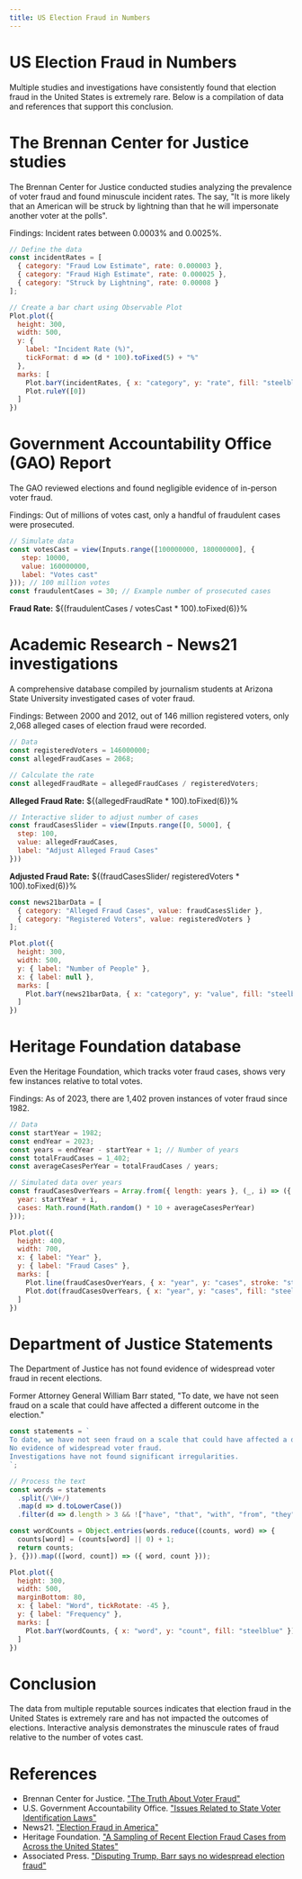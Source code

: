 ```yaml
---
title: US Election Fraud in Numbers 
---
```

# US Election Fraud in Numbers

Multiple studies and investigations have consistently found that election fraud in the United States is extremely rare. Below is a compilation of data and references that support this conclusion.

# The Brennan Center for Justice studies

The Brennan Center for Justice conducted studies analyzing the prevalence of voter fraud and found minuscule incident rates. The say,  "It is more likely that an American will be struck by lightning than that he will impersonate another voter at the polls".

Findings: Incident rates between 0.0003% and 0.0025%.

```js
// Define the data
const incidentRates = [
  { category: "Fraud Low Estimate", rate: 0.000003 },
  { category: "Fraud High Estimate", rate: 0.000025 },
  { category: "Struck by Lightning", rate: 0.00008 }
];
```

```js
// Create a bar chart using Observable Plot
Plot.plot({
  height: 300,
  width: 500,
  y: {
    label: "Incident Rate (%)",
    tickFormat: d => (d * 100).toFixed(5) + "%"
  },
  marks: [
    Plot.barY(incidentRates, { x: "category", y: "rate", fill: "steelblue" }),
    Plot.ruleY([0])
  ]
})
```

# Government Accountability Office (GAO) Report
The GAO reviewed elections and found negligible evidence of in-person voter fraud.

Findings: Out of millions of votes cast, only a handful of fraudulent cases were prosecuted.
```js
// Simulate data
const votesCast = view(Inputs.range([100000000, 180000000], {
   step: 10000,
   value: 160000000,
   label: "Votes cast"
})); // 100 million votes
const fraudulentCases = 30; // Example number of prosecuted cases
```

**Fraud Rate:** ${(fraudulentCases / votesCast * 100).toFixed(6)}%

# Academic Research - News21 investigations
A comprehensive database compiled by journalism students at Arizona State University investigated cases of voter fraud.

Findings: Between 2000 and 2012, out of 146 million registered voters, only 2,068 alleged cases of election fraud were recorded.

```js
// Data
const registeredVoters = 146000000;
const allegedFraudCases = 2068;

// Calculate the rate
const allegedFraudRate = allegedFraudCases / registeredVoters;
```
**Alleged Fraud Rate:** ${(allegedFraudRate * 100).toFixed(6)}%
```js
// Interactive slider to adjust number of cases
const fraudCasesSlider = view(Inputs.range([0, 5000], {
  step: 100,
  value: allegedFraudCases,
  label: "Adjust Alleged Fraud Cases"
}))
```

**Adjusted Fraud Rate:** ${(fraudCasesSlider/ registeredVoters * 100).toFixed(6)}%

```js
const news21barData = [
  { category: "Alleged Fraud Cases", value: fraudCasesSlider },
  { category: "Registered Voters", value: registeredVoters }
];

```

```js
Plot.plot({
  height: 300,
  width: 500,
  y: { label: "Number of People" },
  x: { label: null },
  marks: [
    Plot.barY(news21barData, { x: "category", y: "value", fill: "steelblue" })
  ]
})
```
# Heritage Foundation database
Even the Heritage Foundation, which tracks voter fraud cases, shows very few instances relative to total votes.

Findings: As of 2023, there are 1,402 proven instances of voter fraud since 1982.

```js
// Data
const startYear = 1982;
const endYear = 2023;
const years = endYear - startYear + 1; // Number of years
const totalFraudCases = 1_402;
const averageCasesPerYear = totalFraudCases / years;

// Simulated data over years
const fraudCasesOverYears = Array.from({ length: years }, (_, i) => ({
  year: startYear + i,
  cases: Math.round(Math.random() * 10 + averageCasesPerYear)
}));
```

```js
Plot.plot({
  height: 400,
  width: 700,
  x: { label: "Year" },
  y: { label: "Fraud Cases" },
  marks: [
    Plot.line(fraudCasesOverYears, { x: "year", y: "cases", stroke: "steelblue" }),
    Plot.dot(fraudCasesOverYears, { x: "year", y: "cases", fill: "steelblue" })
  ]
})
```

# Department of Justice Statements
The Department of Justice has not found evidence of widespread voter fraud in recent elections.

Former Attorney General William Barr stated, "To date, we have not seen fraud on a scale that could have affected a different outcome in the election."

```js
const statements = `
To date, we have not seen fraud on a scale that could have affected a different outcome in the election.
No evidence of widespread voter fraud.
Investigations have not found significant irregularities.
`;

// Process the text
const words = statements
  .split(/\W+/)
  .map(d => d.toLowerCase())
  .filter(d => d.length > 3 && !["have", "that", "with", "from", "they", "have", "been", "also", "this", "could"].includes(d));

const wordCounts = Object.entries(words.reduce((counts, word) => {
  counts[word] = (counts[word] || 0) + 1;
  return counts;
}, {})).map(([word, count]) => ({ word, count }));
```

```js
Plot.plot({
  height: 300,
  width: 500,
  marginBottom: 80,
  x: { label: "Word", tickRotate: -45 },
  y: { label: "Frequency" },
  marks: [
    Plot.barY(wordCounts, { x: "word", y: "count", fill: "steelblue" })
  ]
})
```

# Conclusion
The data from multiple reputable sources indicates that election fraud in the United States is extremely rare and has not impacted the outcomes of elections. Interactive analysis demonstrates the minuscule rates of fraud relative to the number of votes cast.

# References
- Brennan Center for Justice. ["The Truth About Voter Fraud"](https://www.brennancenter.org/our-work/research-reports/truth-about-voter-fraud)
- U.S. Government Accountability Office. ["Issues Related to State Voter Identification Laws"](https://www.gao.gov/products/gao-14-634)
- News21. ["Election Fraud in America"](https://votingrights.news21.com/interactive/election-fraud-database/)
- Heritage Foundation. ["A Sampling of Recent Election Fraud Cases from Across the United States"](https://www.heritage.org/election-integrity/commentary/the-left-versus-the-vote) 
- Associated Press. ["Disputing Trump, Barr says no widespread election fraud"](https://apnews.com/article/barr-no-widespread-election-fraud-b1f1488796c9a98c4b1a9061a6c7f49d)
